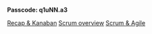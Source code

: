 **Passcode: q1uNN.a3**

[Recap & Kanaban](https://exeterlms.zoom.us/rec/share/kKdEsTdzH3yq3cpuNArjI0f1y1rTP5v5aY30lvZZBz0k_fy_2ZRXytG8cM0lhfIg.Pe2-hFhSIyDUJm9d?startTime=1603717924000)
[Scrum overview](https://exeterlms.zoom.us/rec/share/kKdEsTdzH3yq3cpuNArjI0f1y1rTP5v5aY30lvZZBz0k_fy_2ZRXytG8cM0lhfIg.Pe2-hFhSIyDUJm9d?startTime=1603721319000)
[Scrum & Agile](https://exeterlms.zoom.us/rec/share/kKdEsTdzH3yq3cpuNArjI0f1y1rTP5v5aY30lvZZBz0k_fy_2ZRXytG8cM0lhfIg.Pe2-hFhSIyDUJm9d?startTime=1603722352000)